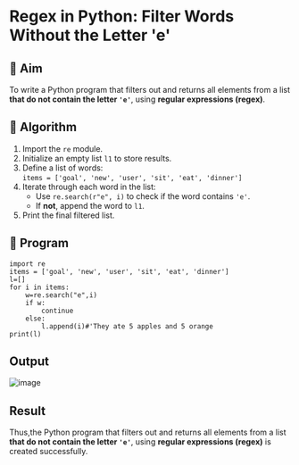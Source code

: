 # Regex in Python: Filter Words Without the Letter 'e'

## 🎯 Aim
To write a Python program that filters out and returns all elements from a list **that do not contain the letter `'e'`**, using **regular expressions (regex)**.

## 🧠 Algorithm
1. Import the `re` module.
2. Initialize an empty list `l1` to store results.
3. Define a list of words:  
   `items = ['goal', 'new', 'user', 'sit', 'eat', 'dinner']`
4. Iterate through each word in the list:
   - Use `re.search(r"e", i)` to check if the word contains `'e'`.
   - If **not**, append the word to `l1`.
5. Print the final filtered list.

## 🧾 Program
```
import re
items = ['goal', 'new', 'user', 'sit', 'eat', 'dinner'] 
l=[] 
for i in items:
    w=re.search("e",i)
    if w:
        continue
    else:
        l.append(i)#'They ate 5 apples and 5 orange
print(l)
```
## Output
![image](https://github.com/user-attachments/assets/7e8a6332-e8a1-48e7-9301-6930e951f725)

## Result
Thus,the Python program that filters out and returns all elements from a list **that do not contain the letter `'e'`**, using **regular expressions (regex)** is created successfully.


